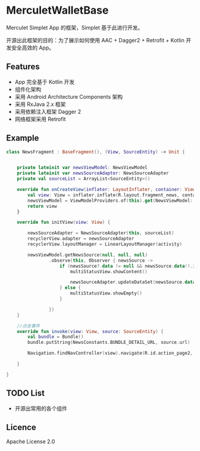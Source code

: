 # MerculetWalletBase

Merculet Simplet App 的框架，Simplet 基于此进行开发。

开源出此框架的目的：为了展示如何使用 AAC + Dagger2 + Retrofit + Kotlin 开发安全高效的 App。


## Features

* App 完全基于 Kotlin 开发
* 组件化架构
* 采用 Android Architecture Components 架构
* 采用 RxJava 2.x 框架
* 采用依赖注入框架 Dagger 2
* 网络框架采用 Retrofit

## Example

```kotlin
class NewsFragment : BaseFragment(), (View, SourceEntity) -> Unit {


    private lateinit var newsViewModel: NewsViewModel
    private lateinit var newsSourceAdapter: NewsSourceAdapter
    private val sourceList = ArrayList<SourceEntity>()

    override fun onCreateView(inflater: LayoutInflater, container: ViewGroup?, savedInstanceState: Bundle?): View {
        val view: View = inflater.inflate(R.layout.fragment_news, container, false)
        newsViewModel = ViewModelProviders.of(this).get(NewsViewModel::class.java)
        return view
    }

    override fun initView(view: View) {

        newsSourceAdapter = NewsSourceAdapter(this, sourceList)
        recyclerView.adapter = newsSourceAdapter
        recyclerView.layoutManager = LinearLayoutManager(activity)

        newsViewModel.getNewsSource(null, null, null)
                .observe(this, Observer { newsSource ->
                    if (newsSource?.data != null && newsSource.data!!.isNotEmpty()) {
                        multiStatusView.showContent()

                        newsSourceAdapter.updateDataSet(newsSource.data!!)
                    } else {
                        multiStatusView.showEmpty()
                    }

                })
    }

    //点击事件
    override fun invoke(view: View, source: SourceEntity) {
        val bundle = Bundle()
        bundle.putString(NewsConstants.BUNDLE_DETAIL_URL, source.url)

        Navigation.findNavController(view).navigate(R.id.action_page2, bundle)

    }

}
```


## TODO List

* 开源出常用的各个组件


## Licence
Apache License 2.0

